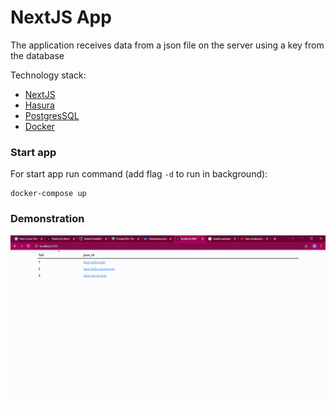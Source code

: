 # NextJS App

The application receives data from a json file on the server using a key from the database

Technology stack:
- [NextJS](https://nextjs.org/)
- [Hasura](https://hasura.io/)
- [PostgresSQL](https://www.postgresql.org/)
- [Docker](https://www.docker.com/)

### Start app
For start app run command (add flag `-d` to run in background):
```shell
docker-compose up
```

### Demonstration
![gif](https://github.com/dmogilevtsev/next-hasura-pg-docker/blob/main/demonstration.gif)